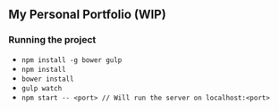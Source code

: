 ## My Personal Portfolio (WIP)

### Running the project
- `npm install -g bower gulp`
- `npm install`
- `bower install`
- `gulp watch`
- `npm start -- <port> // Will run the server on localhost:<port>`